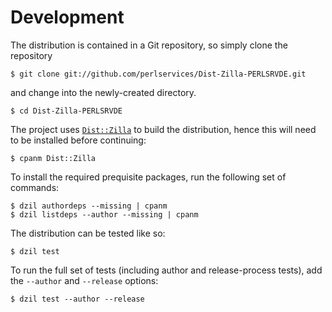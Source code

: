
# Development

The distribution is contained in a Git repository, so simply clone the
repository

```
$ git clone git://github.com/perlservices/Dist-Zilla-PERLSRVDE.git
```

and change into the newly-created directory.

```
$ cd Dist-Zilla-PERLSRVDE
```

The project uses [`Dist::Zilla`](https://metacpan.org/pod/Dist::Zilla) to
build the distribution, hence this will need to be installed before
continuing:

```
$ cpanm Dist::Zilla
```

To install the required prequisite packages, run the following set of
commands:

```
$ dzil authordeps --missing | cpanm
$ dzil listdeps --author --missing | cpanm
```

The distribution can be tested like so:

```
$ dzil test
```

To run the full set of tests (including author and release-process tests),
add the `--author` and `--release` options:

```
$ dzil test --author --release
```

